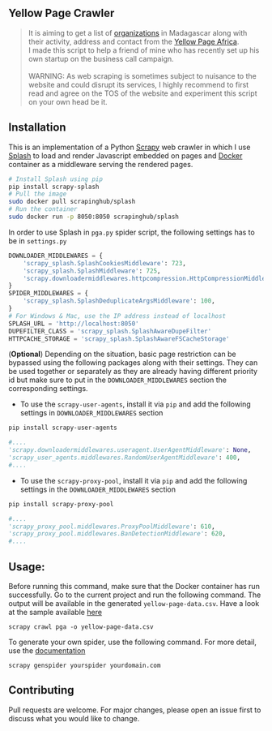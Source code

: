 ## Yellow Page Crawler
 
> It is aiming to get a list of [organizations](https://github.com/naivomah3/yellowpage-harvesting/blob/master/yellow-page-data.csv) in Madagascar along with their activity, address and contact from the [Yellow Page Africa](https://www.yellowpagesofafrica.com/). \
> I made this script to help a friend of mine who has recently set up his own startup on the business call campaign. \
\
> WARNING: 
> As web scraping is sometimes subject to nuisance to the website and could disrupt its services, I highly recommend to first read and agree on the TOS of the website and experiment this script on your own head be it. 


## Installation

This is an implementation of a Python [Scrapy](https://scrapy.org/) web crawler in which I use [Splash](https://splash.readthedocs.io/en/stable/index.html) to load and render Javascript embedded on pages and [Docker](https://www.docker.com/) container as a middleware serving the rendered pages. 


```bash
# Install Splash using pip 
pip install scrapy-splash
# Pull the image 
sudo docker pull scrapinghub/splash
# Run the container
sudo docker run -p 8050:8050 scrapinghub/splash
```
In order to use Splash in `pga.py` spider script, the following settings has to be in `settings.py`
```python
DOWNLOADER_MIDDLEWARES = {
    'scrapy_splash.SplashCookiesMiddleware': 723,
    'scrapy_splash.SplashMiddleware': 725,
    'scrapy.downloadermiddlewares.httpcompression.HttpCompressionMiddleware': 810,
}
SPIDER_MIDDLEWARES = {
    'scrapy_splash.SplashDeduplicateArgsMiddleware': 100,
}
# For Windows & Mac, use the IP address instead of localhost 
SPLASH_URL = 'http://localhost:8050' 
DUPEFILTER_CLASS = 'scrapy_splash.SplashAwareDupeFilter'
HTTPCACHE_STORAGE = 'scrapy_splash.SplashAwareFSCacheStorage'
```

(**Optional**) Depending on the situation, basic page restriction can be bypassed using the following packages along with their settings. They can be used together or separately as they are already having different priority id but make sure to put in the `DOWNLOADER_MIDDLEWARES` section the corresponding settings. 


- To use the `scrapy-user-agents`, install it via `pip` and add the following settings in `DOWNLOADER_MIDDLEWARES` section
```bash 
pip install scrapy-user-agents
```
```python
#....
'scrapy.downloadermiddlewares.useragent.UserAgentMiddleware': None,
'scrapy_user_agents.middlewares.RandomUserAgentMiddleware': 400,
#....
```

- To use the `scrapy-proxy-pool`, install it via `pip` and add the following settings in the `DOWNLOADER_MIDDLEWARES` section
```bash 
pip install scrapy-proxy-pool
```
```python
#....
'scrapy_proxy_pool.middlewares.ProxyPoolMiddleware': 610,
'scrapy_proxy_pool.middlewares.BanDetectionMiddleware': 620,
#....
```
## Usage: 
Before running this command, make sure that the Docker container has run successfully. Go to the current project and run the following command. The output will be available in the generated `yellow-page-data.csv`. 
Have a look at the sample available [here](https://github.com/naivomah3/yellowpage-harvesting/blob/master/yellow-page-data.csv)
```shell
scrapy crawl pga -o yellow-page-data.csv
```
To generate your own spider, use the following command. For more detail, use the [documentation](https://docs.scrapy.org/en/latest/topics/commands.html) 
```shell
scrapy genspider yourspider yourdomain.com
```


## Contributing
Pull requests are welcome. For major changes, please open an issue first to discuss what you would like to change.
